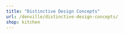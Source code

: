```yaml
---
title: "Distinctive Design Concepts"
url: /denville/distinctive-design-concepts/
shop: kitchen
---
```

